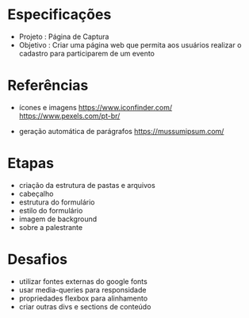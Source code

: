 # Especificações
  + Projeto  : Página de Captura
  + Objetivo : Criar uma página web que permita aos usuários realizar o cadastro para participarem de um evento

# Referências
- ícones e imagens
  https://www.iconfinder.com/
  https://www.pexels.com/pt-br/

- geração automática de parágrafos
  https://mussumipsum.com/

# Etapas
- criação da estrutura de pastas e arquivos
- cabeçalho
- estrutura do formulário
- estilo do formulário
- imagem de background
- sobre a palestrante

# Desafios
- utilizar fontes externas do google fonts
- usar media-queries para responsidade
- propriedades flexbox para alinhamento
- criar outras divs e sections de conteúdo